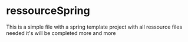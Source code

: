 # ressourceSpring
This is a simple file with a spring template project with all ressource files needed
it's will be completed more and more
